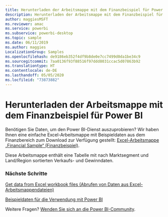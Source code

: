 ```yaml
---
title: Herunterladen der Arbeitsmappe mit dem Finanzbeispiel für Power BI
description: Herunterladen der Arbeitsmappe mit dem Finanzbeispiel für Power BI
author: maggiesMSFT
ms.reviewer: amac
ms.service: powerbi
ms.subservice: powerbi-desktop
ms.topic: sample
ms.date: 06/11/2019
ms.author: maggies
LocalizationGroup: Samples
ms.openlocfilehash: de9186eb352f4df9b8de0e7cc7499d0da1be34c9
ms.sourcegitcommit: 7aa0136f93f88516f97ddd8031ccac5d07863b92
ms.translationtype: HT
ms.contentlocale: de-DE
ms.lasthandoff: 05/05/2020
ms.locfileid: "73873882"
---
```

# <a name="download-the-financial-sample-workbook-for-power-bi"></a>Herunterladen der Arbeitsmappe mit dem Finanzbeispiel für Power BI
Benötigen Sie Daten, um den Power BI-Dienst auszuprobieren? Wir haben Ihnen eine einfache Excel-Arbeitsmappe mit Beispieldaten aus dem Finanzbereich zum Download zur Verfügung gestellt: [Excel-Arbeitsmappe „Financial Sample“ (Finanzbeispiel)](https://go.microsoft.com/fwlink/?LinkID=521962).

Diese Arbeitsmappe enthält eine Tabelle mit nach Marktsegment und Land/Region sortierten Verkaufs- und Gewinndaten.

### <a name="next-steps"></a>Nächste Schritte
[Get data from Excel workbook files (Abrufen von Daten aus Excel-Arbeitsmappendateien)](service-excel-workbook-files.md)

[Beispieldaten für die Verwendung mit Power BI](sample-datasets.md)

Weitere Fragen? [Wenden Sie sich an die Power BI-Community](https://community.powerbi.com/).

